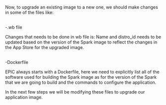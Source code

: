 Now, to upgrade an existing image to a new one, we should make changes in some of the files like:

<br>-.wb file

Changes that needs to be done in wb file is: Name and distro_id needs to be updated based on the version of the Spark image to reflect the changes in the App Store for the upgraded image.

<br>-Dockerfile

EPIC always starts with a Dockerfile, here we need to explicitly list all of the software used for building the Spark image as for the version of the Spark that we are going to build and the commands to configure the application.

In the next few steps we will be modifying these files to upgrade our application image.
